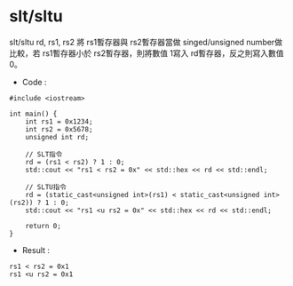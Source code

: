 # slt/sltu

slt/sltu rd, rs1, rs2 將 rs1暫存器與 rs2暫存器當做 singed/unsigned number做比較，若 rs1暫存器小於 rs2暫存器，則將數值 1寫入 rd暫存器，反之則寫入數值 0。

* Code :

```
#include <iostream>

int main() {
    int rs1 = 0x1234; 
    int rs2 = 0x5678; 
    unsigned int rd; 

    // SLT指令
    rd = (rs1 < rs2) ? 1 : 0; 
    std::cout << "rs1 < rs2 = 0x" << std::hex << rd << std::endl; 

    // SLTU指令
    rd = (static_cast<unsigned int>(rs1) < static_cast<unsigned int>(rs2)) ? 1 : 0; 
    std::cout << "rs1 <u rs2 = 0x" << std::hex << rd << std::endl;

    return 0;
}
```

* Result :
```
rs1 < rs2 = 0x1
rs1 <u rs2 = 0x1
```
